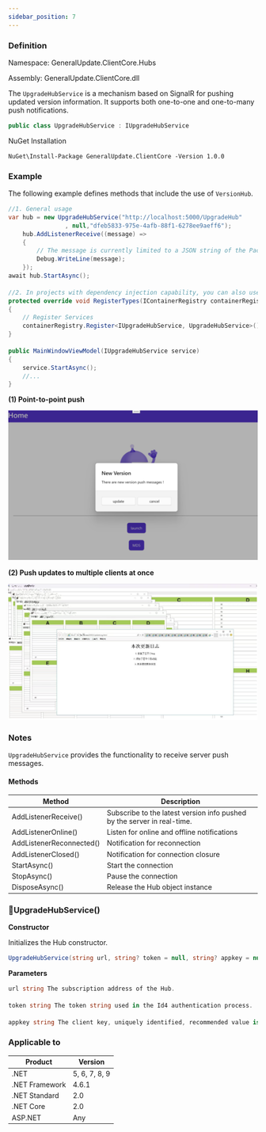 ```yaml
---
sidebar_position: 7
---
```


### Definition

Namespace: GeneralUpdate.ClientCore.Hubs

Assembly: GeneralUpdate.ClientCore.dll



The `UpgradeHubService` is a mechanism based on SignalR for pushing updated version information. It supports both one-to-one and one-to-many push notifications.

```c#
public class UpgradeHubService : IUpgradeHubService
```

NuGet Installation

```shell
NuGet\Install-Package GeneralUpdate.ClientCore -Version 1.0.0
```

### Example

The following example defines methods that include the use of `VersionHub`.

```c#
//1. General usage
var hub = new UpgradeHubService("http://localhost:5000/UpgradeHub"
                , null,"dfeb5833-975e-4afb-88f1-6278ee9aeff6");
    hub.AddListenerReceive((message) =>
    {
        // The message is currently limited to a JSON string of the Packet object
        Debug.WriteLine(message);
    });
await hub.StartAsync();

//2. In projects with dependency injection capability, you can also use dependency injection, for example: Prism
protected override void RegisterTypes(IContainerRegistry containerRegistry)
{
    // Register Services
    containerRegistry.Register<IUpgradeHubService, UpgradeHubService>();
}

public MainWindowViewModel(IUpgradeHubService service) 
{
    service.StartAsync();
    //...
}
```

**(1) Point-to-point push**

![](imgs/maui_windows_push_version.png)

**(2) Push updates to multiple clients at once**

![push_version_mutil](imgs/push_version_mutil.png)

### Notes

`UpgradeHubService` provides the functionality to receive server push messages.

#### Methods

| Method                   | Description                                                  |
| ------------------------ | ------------------------------------------------------------ |
| AddListenerReceive()     | Subscribe to the latest version info pushed by the server in real-time. |
| AddListenerOnline()      | Listen for online and offline notifications                  |
| AddListenerReconnected() | Notification for reconnection                                |
| AddListenerClosed()      | Notification for connection closure                          |
| StartAsync()             | Start the connection                                         |
| StopAsync()              | Pause the connection                                         |
| DisposeAsync()           | Release the Hub object instance                              |

### 🌼UpgradeHubService()

**Constructor**

Initializes the Hub constructor.

```c#
UpgradeHubService(string url, string? token = null, string? appkey = null)
```

**Parameters**

```c#
url string The subscription address of the Hub.

token string The token string used in the Id4 authentication process.

appkey string The client key, uniquely identified, recommended value is a Guid, which can be randomly generated.
```

### Applicable to

| Product        | Version       |
| -------------- | ------------- |
| .NET           | 5, 6, 7, 8, 9 |
| .NET Framework | 4.6.1         |
| .NET Standard  | 2.0           |
| .NET Core      | 2.0           |
| ASP.NET        | Any           |